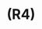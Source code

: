 ---
layout: page
title: (R4)
nav_order: 4
parent: Requirements
grand_parent: Software Development and Maintenance
permalink: /phases/operations/software_development_and_maintenance/requirements/r4/
---